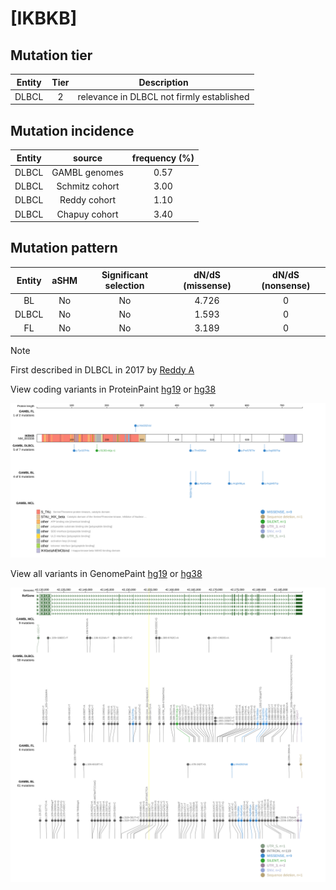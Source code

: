 # [IKBKB]

## Mutation tier

|Entity|Tier|Description                              |
|:------:|:----:|-----------------------------------------|
|DLBCL |2   |relevance in DLBCL not firmly established|
## Mutation incidence

|Entity|source        |frequency (%)|
|:------:|:--------------:|:-------------:|
|DLBCL |GAMBL genomes |0.57         |
|DLBCL |Schmitz cohort|3.00         |
|DLBCL |Reddy cohort  |1.10         |
|DLBCL |Chapuy cohort |3.40         |

## Mutation pattern

|Entity|aSHM|Significant selection|dN/dS (missense)|dN/dS (nonsense)|
|:------:|:----:|:---------------------:|:----------------:|:----------------:|
|BL    |No  |No                   |4.726           |0               |
|DLBCL |No  |No                   |1.593           |0               |
|FL    |No  |No                   |3.189           |0               |


> [!NOTE]
> First described in DLBCL in 2017 by [Reddy A](https://pubmed.ncbi.nlm.nih.gov/28985567)


View coding variants in ProteinPaint [hg19](https://www.bcgsc.ca/downloads/morinlab/GAMBL/test/genes/IKBKB_protein.html)  or [hg38](https://www.bcgsc.ca/downloads/morinlab/GAMBL/test/genes/IKBKB_protein_hg38.html)

![image](images/proteinpaint/IKBKB_NM_001556.svg)

View all variants in GenomePaint [hg19](https://www.bcgsc.ca/downloads/morinlab/GAMBL/test/genes/IKBKB.html)  or [hg38](https://www.bcgsc.ca/downloads/morinlab/GAMBL/test/genes/IKBKB_hg38.html)

![image](images/proteinpaint/IKBKB.svg)
